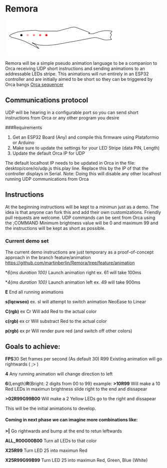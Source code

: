 # Remora

![Remora Logo](/docs/remora.png)

Remora will be a simple pseudo animation language to be a companion to Orca receiving UDP short instructions and sending animations to an addressable LEDs stripe.
This animations will run entirely in an ESP32 controller and are initially aimed to be short so they can be triggered by Orca bangs
[Orca sequencer](https://github.com/hundredrabbits/Orca)

## Communications protocol

UDP will be hearing in a configurable port so you can send short instructions from Orca or any other program you desire

###Requirements

1. Get an ESP32 Board (Any) and compile this firmware using Plataformio or Arduino
2. Make sure to update the settings for your LED Stripe (data PIN, Length)
3. Update the default Orca IP for UDP

The default localhost IP needs to be updated in Orca in the file:
desktop/core/io/udp.js this.play line. Replace this by the IP of that the controller displays in Serial.
Note: Doing this will disable any other localhost running UDP communications from Orca

## Instructions

At the beginning instructions will be kept to a minimun just as a demo. The idea is that anyone can fork this and add their own customizations. Friendly pull requests are welcome. 
UDP commands can be sent from Orca using the ;COMMAND
Minimum brightness value will be 0 and maximum 99 and the instructions will be kept as short as possible.

### Current demo set

The current demo instructions are just temporary as a proof-of-concept approach in the branch feature/animation
 https://github.com/martinberlin/Remora/tree/feature/animation

**6{ms duration *100}** Launch animation right ex. 61 will take 100ms

**4{ms duration *100}** Launch animation left ex. 49 will take 900ms

**E** End all running animations

**s(lqcwseo)** ex. sl will attempt to switch animation NeoEase to Linear

**C(rgb)** ex Cr Will add Red to the actual color

**c(rgb)** ex cr Will substract Red to the actual color

**p(rgb)** ex pr Will render pure red (and switch off other colors)


## Goals to achieve:

**FPS**30 Set frames per second (As default 30)
R99 Existing animation will go rightwards ( ;> )

**4** Any running animation will change direction to left

**6**{Length}**R**{Bright: 2 digits from 00 to 99}   example:
      **>10R99**  Will make a 10 Red LEDs in maximun brightness slide right to the end and dissapear

**>02R99G99B00**  Will make a 2 Yellow LEDs go to the right and dissapear

This will be the initial animations to develop.

#### Coming in next phase we can imagine more combinations like:

**>|** Go rightwards and bump at the end to retun leftwards

**ALL_R00G00B00** Turn all LEDs to that color

**X25R99** Turn LED 25 into maximun Red

**X25R99G99B99** Turn LED 25 into maximun Red, Green, Blue (White)
